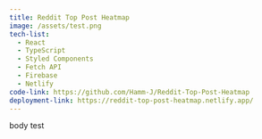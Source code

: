 ```yaml
---
title: Reddit Top Post Heatmap
image: /assets/test.png
tech-list:
  - React
  - TypeScript
  - Styled Components
  - Fetch API
  - Firebase
  - Netlify
code-link: https://github.com/Hamm-J/Reddit-Top-Post-Heatmap
deployment-link: https://reddit-top-post-heatmap.netlify.app/
---
```


body test
